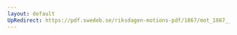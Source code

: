 ```yaml
---
layout: default
UpRedirect: https://pdf.swedeb.se/riksdagen-motions-pdf/1867/mot_1867__ak__00024/mot_1867__ak__00024_001.pdf
---
```

